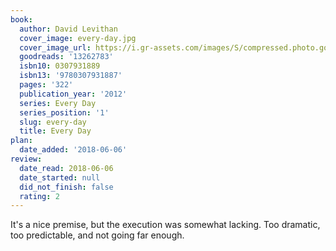 ```yaml
---
book:
  author: David Levithan
  cover_image: every-day.jpg
  cover_image_url: https://i.gr-assets.com/images/S/compressed.photo.goodreads.com/books/1356993940l/13262783._SX98_.jpg
  goodreads: '13262783'
  isbn10: 0307931889
  isbn13: '9780307931887'
  pages: '322'
  publication_year: '2012'
  series: Every Day
  series_position: '1'
  slug: every-day
  title: Every Day
plan:
  date_added: '2018-06-06'
review:
  date_read: 2018-06-06
  date_started: null
  did_not_finish: false
  rating: 2
---
```


It's a nice premise, but the execution was somewhat lacking. Too dramatic, too predictable, and not going far enough.
